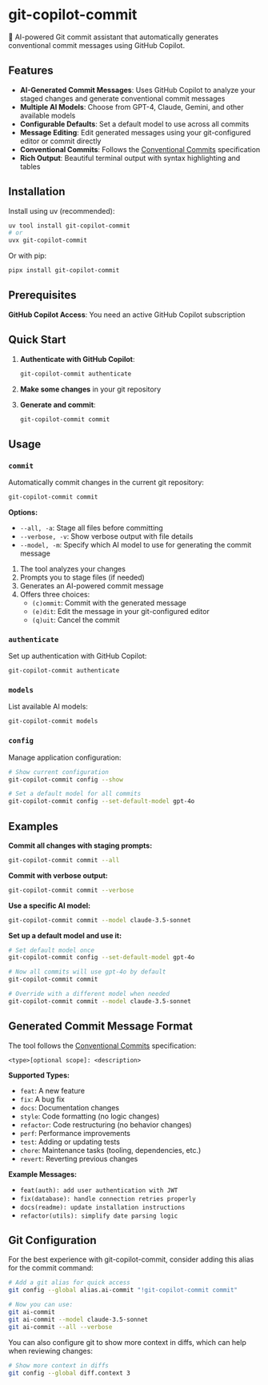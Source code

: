 # git-copilot-commit

🤖 AI-powered Git commit assistant that automatically generates conventional commit messages using
GitHub Copilot.

## Features

- **AI-Generated Commit Messages**: Uses GitHub Copilot to analyze your staged changes and generate
  conventional commit messages
- **Multiple AI Models**: Choose from GPT-4, Claude, Gemini, and other available models
- **Configurable Defaults**: Set a default model to use across all commits
- **Message Editing**: Edit generated messages using your git-configured editor or commit directly
- **Conventional Commits**: Follows the [Conventional Commits](https://www.conventionalcommits.org/)
  specification
- **Rich Output**: Beautiful terminal output with syntax highlighting and tables

## Installation

Install using uv (recommended):

```bash
uv tool install git-copilot-commit
# or
uvx git-copilot-commit
```

Or with pip:

```bash
pipx install git-copilot-commit
```

## Prerequisites

**GitHub Copilot Access**: You need an active GitHub Copilot subscription

## Quick Start

1. **Authenticate with GitHub Copilot**:

   ```bash
   git-copilot-commit authenticate
   ```

2. **Make some changes** in your git repository

3. **Generate and commit**:

   ```bash
   git-copilot-commit commit
   ```

## Usage

### `commit`

Automatically commit changes in the current git repository:

```bash
git-copilot-commit commit
```

**Options:**

- `--all, -a`: Stage all files before committing
- `--verbose, -v`: Show verbose output with file details
- `--model, -m`: Specify which AI model to use for generating the commit message

1. The tool analyzes your changes
2. Prompts you to stage files (if needed)
3. Generates an AI-powered commit message
4. Offers three choices:
   - `(c)ommit`: Commit with the generated message
   - `(e)dit`: Edit the message in your git-configured editor
   - `(q)uit`: Cancel the commit

### `authenticate`

Set up authentication with GitHub Copilot:

```bash
git-copilot-commit authenticate
```

### `models`

List available AI models:

```bash
git-copilot-commit models
```

### `config`

Manage application configuration:

```bash
# Show current configuration
git-copilot-commit config --show

# Set a default model for all commits
git-copilot-commit config --set-default-model gpt-4o
```

## Examples

**Commit all changes with staging prompts:**

```bash
git-copilot-commit commit --all
```

**Commit with verbose output:**

```bash
git-copilot-commit commit --verbose
```

**Use a specific AI model:**

```bash
git-copilot-commit commit --model claude-3.5-sonnet
```

**Set up a default model and use it:**

```bash
# Set default model once
git-copilot-commit config --set-default-model gpt-4o

# Now all commits will use gpt-4o by default
git-copilot-commit commit

# Override with a different model when needed
git-copilot-commit commit --model claude-3.5-sonnet
```

## Generated Commit Message Format

The tool follows the [Conventional Commits](https://www.conventionalcommits.org/) specification:

```
<type>[optional scope]: <description>
```

**Supported Types:**

- `feat`: A new feature
- `fix`: A bug fix
- `docs`: Documentation changes
- `style`: Code formatting (no logic changes)
- `refactor`: Code restructuring (no behavior changes)
- `perf`: Performance improvements
- `test`: Adding or updating tests
- `chore`: Maintenance tasks (tooling, dependencies, etc.)
- `revert`: Reverting previous changes

**Example Messages:**

- `feat(auth): add user authentication with JWT`
- `fix(database): handle connection retries properly`
- `docs(readme): update installation instructions`
- `refactor(utils): simplify date parsing logic`

## Git Configuration

For the best experience with git-copilot-commit, consider adding this alias for the commit command:

```bash
# Add a git alias for quick access
git config --global alias.ai-commit "!git-copilot-commit commit"

# Now you can use:
git ai-commit
git ai-commit --model claude-3.5-sonnet
git ai-commit --all --verbose
```

You can also configure git to show more context in diffs, which can help when reviewing changes:

```bash
# Show more context in diffs
git config --global diff.context 3
```
